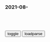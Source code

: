 ### 2021-08-　

```note
```

<table id="tbc" style="white-space:pre-wrap">
</table>
<button onclick="toggleb()">toggle</button>
<button onclick="loadparse()">loadparse</button>
<br>
<!-- 🌸<br>🍅-　-🍑<hr>🍀 --> <textarea rows="30" cols="100" style="display: none" id="tar">

印度疫情到底死了多少人？最新调查报告出炉，g方数据只是零头
https://haokan.baidu.com/v?pd=wisenatural&vid=8067742289238043105

真实数据出炉？印度疫情死亡人数或高达数百万
https://baijiahao.baidu.com/s?id=1706544493772497839&wfr=spider&for=pc

研究称印度疫情死亡或为zf数据10倍，g方驳斥：误导、谬误
https://www.sohu.com/a/479166309_162522

现在公布的y情数据是真实的吗？
https://zhuanlan.zhihu.com/p/104989567

年仅25岁的孙侨l心梗离世，这是甘油三酯的特征，降脂得趁早
https://www.163.com/dy/article/GGIFBQFG0552DS7T.html

24岁小伙抽血检查，半管都是油！医生都感叹没见过
https://new.qq.com/rain/a/20210729A0BTML00

喝酒会致癌我们还喝吗
https://new.qq.com/omn/20210805/20210805A066L400.html

猪肉会堵破血管

6月5日又一起突发～我真希望我的预言都是放屁
https://www.youtube.com/watch?v=-LbSXA0opWQ

Jack L.
忽有狂徒夜磨刀，帝星飘摇荧惑高

古代著名的f诗，第三像算命的，第六杀气最重，但都不如最后一首
https://baijiahao.baidu.com/s?id=1605528051988363880&wfr=spider&for=pc

草m之穷由天谴。 忽有狂徒夜磨刀，帝星飘摇荧惑高。 翻天覆地从今始，

敢教日月换新天》电视端累计观z触达人数达13.36亿次
https://baijiahao.baidu.com/s?id=1707238471593697454&wfr=spider&for=pc

和世界名画“撞脸”，还不止一个，这种别出心裁的COSPLAY挺新鲜
https://baijiahao.baidu.com/s?id=1707256623773469121&wfr=spider&for=pc

赞！山东大哥担心“大白”媳妇中暑，汽车空调装管道“西气东输
http://k.sina.com.cn/article_6418480627_m17e923df3033010utu.html

为什么「只要我不尴尬，尴尬的就是别人
https://baijiahao.baidu.com/s?id=1700369166302455366&wfr=spider&for=pc

一个人最高级的情商，就是不抬杠
https://k.sina.com.cn/article_1889728690_70a2f8b201900se03.html

看书看得正起劲，
　有人不屑：“这我中学时候就看过。”
　朋友圈感慨两句，
　有杠精说：“还新闻系毕业的呢，发朋友圈就这水平。

无理偏要搅三分，嘴皮越利，越讨人嫌。

骑电动车的老头骂司机，

旁边围观的人，更恨不得把他嘴堵上。
　其实是老头骑着电动车闯红灯，别人车都过去了，他撞了人家侧面，
　老头越是理直气壮，找的借口越多，就越没人同情他，脱口而出的一句：“我们骑电动车的，闯红灯不正常吗？

图利益，利益没争来，图面子，面子也丢尽。
　太过张扬的“口才”，都是给自己减分。

懂得换他是善良，让人换他是自忙

站在自己角度，让所有人理解退让，本质不是周到，而是自私。

赢过外人是树敌，赢过家人是没趣

《后会无期》里说：“小孩子才分对错，成年人只看利弊。

原来吵赢，是最没劲的事。

外j有趣事件：只要自己不尴尬，尴尬的就是别人！
https://baijiahao.baidu.com/s?id=1702541628277337068&wfr=spider&for=pc

2014年，哥伦比亚小伙Jeison谎称自己是黎巴嫩大使，过上长达半年“外交官”生活。

他从变身“外交官”那刻起，就要求自己享受高等级待遇，他住在豪华的酒店里晒看日出日落；在昂贵的餐馆里优雅的舞动刀叉。
这么蹭吃蹭喝，没人赶来扫二维码啥的！实在没什么挑战
完全不能满足他对外交生活的向往。
他开始到各个城市去走访，所到之处都会接受敬仰，收效非常好，他会见市长，z要、军方……还检阅了部队。

半年了，从来没有人表示要核实杰森的身份。

即使被捕了，他也要为自己辩护——这只是恶作剧，我没有伤害任何人，为什么？

结果，法官把他释放了

世界聋人协会主席感觉又好气又好笑：这家伙知道聋人不能把他从台上嘘下来

事后，翻译小胖接受了采访，
“我患有精神病，已经有数年，我无法控制自己的行为，我甚至无法工作，我靠社会救济生活。”

“去翻译时我没有服药，产生了幻觉，

“我感觉自己身处险境，感到孤立无援，无能为力”。

“我试图控制自己，不要在全世界面前丢人现眼。

但是很遗憾，当时我已经不能自拔。”

给大家看看我外j部的男票
https://www.douban.com/group/topic/193474381/

y知不是雪媚娘 (只要我不尴尬，尴尬的就是别人
　哪来的小三？明明是我老公。

https://img9.doubanio.com/view/group_topic/l/public/p339252184.jpg

w克兰撤出加拿大反h共同发言系z方施压所致？外j部驳斥
https://www.163.com/dy/article/GDJFT53K0514R9P4.html

喜剧演员的乐观也体现在g际z治中：只要自己不尴尬，尴尬的就是别人！

拜登】只要我不尴尬 尴尬的就是别人(下
https://www.bilibili.com/video/av286875274/

只要我不尴尬，尴尬的就是别人，大家能否来举例论证？
https://www.zhihu.com/question/406111272

你是要当一辈子懦夫
还是要当英雄，嘟怕只有几分钟
你需要的不仅仅是勇气
来自心底的g命呐喊，只为惊醛少数人
https://pic1.zhimg.com/v2-947736f44e8cd447545215ad4caf3129.jpg

灵魂拷问：凭什么你这么会崛起？
https://www.sohu.com/na/481543343_120735835

眼瞎心坏！这家澳媒竟称全红婵夺冠后“极度痛苦
https://m.gmw.cn/baijia/2021-08/06/1302464366.html

一些种族主义媒体在报道zg时惯用的一种话术，要么将zg人说成是暴民，要么将zg人说成是没有灵魂的机器人。

这家媒体还与默多克新闻集团的其他媒体一道编造虚假新闻，宣称新冠bd是zg的实验s“恶意”释放出来毒害西方的，以此在澳大利亚制造排除h人的种族主义情绪。

走近科学：为什么男生动不动就空气投篮
https://www.msn.cn/zh-cn/news/other/走近科学-为什么男生动不动就空气投篮/ar-AAMYK6m

事实证明，能高度统一全球男人的行为爱好，“空气投篮”能拿第一名，划重点，不分国界，不分年龄，不分职业。

这一刻，男人岂止至死是少年，成了尸，都有可能是少年。
https://img-s-msn-com.akamaized.net/tenant/amp/entityid/AAMYyVI.img?h=768&w=1366&m=6&q=60&o=f&l=f

邓肯的新闻发布会，投篮是可以掩饰尴尬的，
https://img-s-msn-com.akamaized.net/tenant/amp/entityid/AAMYK4G.img?h=768&w=1366&m=6&q=60&o=f&l=f

只要我不尴尬，尴尬的就是别人

一个科学的研究结果表明，当篮球场边有美女注视或有妹子经过时，场上的男生投篮后保持手型的停留时间会增长为平时的三倍以上。

网友：因为在我的世界里
我面前真的有篮筐
我手里有球
我面前有强大的对手
旁边有为我欢呼的女孩
https://img-s-msn-com.akamaized.net/tenant/amp/entityid/AAMYK5i.img?h=768&w=1366&m=6&q=60&o=f&l=f

因为每个中二生身生里都住苷一^流川枫
https://img-s-msn-com.akamaized.net/tenant/amp/entityid/AAMYu7E.img?h=768&w=1366&m=6&q=60&o=f&l=f

奥尼尔退役后曾在自传中写道：“那时候去训练馆，经常看到科比大汗淋漓地在做无球跑动、接球、空接、投篮。做这一切都没有球在手，他的行为显得有些诡异。那个时期，我们联手拿到了3个冠军。

https://img-s-msn-com.akamaized.net/tenant/amp/entityid/AAMYwAn.img?h=768&w=1366&m=6&q=60&o=f&l=f
惊人发现！美g2008年已人工合成SARS样冠状病毒
http://www.stdaily.com/zhuanti/zxxjdtbhb/2021-08/05/content_1211501.shtml

在这里，我们报告了一项规模最大的、人工合成的，可复制的生命形态。”一篇2008年发表在《美国科学院院刊》（PNAS）的论文在摘要里豪情四溢地写道：这项研究完成了一种全长29.7kb的SARS样冠状病毒的从头设计、合成和激活。

但在2003年之前的冠状病毒少有造成人畜共患病的，即便是感染人也只有轻微感冒症状。例如巴里克研究的鼠肝炎病毒（mouse hepatitis virus ，MHV）就不能感染人，这使得巴里克冠状病毒的研究举步维艰，申请经费的努力屡次被拒。

但这样的撰文在爱好和平的人眼里是警告，对战争贩子来说，这样的“警告”无疑起到了“广告”的作用。

巴里克或已将自己的研究成果用于军事用途。他的多项授权专利的发明人中出现了d特里克堡（位于美g马里兰州弗雷德里克）的研究人员。例如美g专利检索系统中的这项专利（见下图），将美g马里兰州d特里克堡的人员列为共同发明人，这种做法更有利于隐蔽式的分享专利，使d特里克堡实验室的工作人员在今后的病毒制备中不必再为此支付专利费用。

而在新冠疫情这一全球灾难中，巴里克和美gzf或已通过疫苗、药物的输出赚得盆满钵满。

</textarea> <!-- 🍀<br>🍑-　-🍅<hr>🌸 -->

```tip
```

<script src="https://cdn.jsdelivr.net/npm/jquery@3.5.1/dist/jquery.min.js"></script>

<link rel="stylesheet" href="https://cdn.jsdelivr.net/gh/fancyapps/fancybox@3.5.7/dist/jquery.fancybox.min.css" />
<script src="https://cdn.jsdelivr.net/gh/fancyapps/fancybox@3.5.7/dist/jquery.fancybox.min.js"></script>

<script type="text/javascript">

var __urlRegex = /(\b(https?|ftp|file):\/\/[-A-Z0-9+&@#\/%?=~_|!:,.;]*[-A-Z0-9+&@#\/%=~_|])/ig;
var __imgRegex = /\.(?:jpe?g|gif|png)$/i;

loadparse();

function parseURL($string){

    var exp = __urlRegex;
    return $string.replace(exp,function(match){
            __imgRegex.lastIndex=0;
            if(__imgRegex.test(match)){
                return '<a data-fancybox="gallery" href="' + match.replace("/p=700", "")
                 + '"><img src="' + match.replace("/p=700", "/p=160x200")+'" width="64"></a>';
            }
            else{
                return '<a href="' + match + '" target="_blank">' + match + '</a>';
            }
        }
    );
}

function loadparse() {
  tbc.innerHTML = parseURL(tar.value);
}

function toggleb() {
  var x = document.getElementById("tar");
  if (x.style.display === "none") {
    x.style.display = "";
  } else {
    x.style.display = "none";
  }
}

</script>
